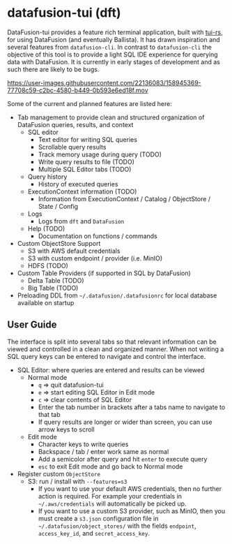 # datafusion-tui (dft)

DataFusion-tui provides a feature rich terminal application, built with [tui-rs](https://github.com/fdehau/tui-rs), for using DataFusion (and eventually Ballista).  It has drawn inspiration and several features from `datafusion-cli`.  In contrast to `datafusion-cli` the objective of this tool is to provide a light SQL IDE experience for querying data with DataFusion. It is currently in early stages of development and as such there are likely to be bugs.

https://user-images.githubusercontent.com/22136083/158945369-77708c59-c2bc-4580-b449-0b593e6ed18f.mov

Some of the current and planned features are listed here:
- Tab management to provide clean and structured organization of DataFusion queries, results, and context
  - SQL editor
    - Text editor for writing SQL queries
    - Scrollable query results
    - Track memory usage during query (TODO)
    - Write query results to file (TODO)
    - Multiple SQL Editor tabs (TODO)
  - Query history
    - History of executed queries
  - ExecutionContext information (TODO)
    - Information from ExecutionContext / Catalog / ObjectStore / State / Config
  - Logs
    - Logs from `dft` and `DataFusion`
  - Help (TODO)
    - Documentation on functions / commands
- Custom ObjectStore Support
  - S3 with AWS default credentials
  - S3 with custom endpoint / provider (i.e. MinIO)
  - HDFS (TODO)
- Custom Table Providers (if supported in SQL by DataFusion)
  - Delta Table (TODO)
  - Big Table  (TODO)
- Preloading DDL from `~/.datafusion/.datafusionrc` for local database available on startup

## User Guide

The interface is split into several tabs so that relevant information can be viewed and controlled in a clean and organized manner.  When not writing a SQL query keys can be entered to navigate and control the interface.

- SQL Editor: where queries are entered and results can be viewed
  - Normal mode
    - `q` => quit datafusion-tui
    - `e` => start editing SQL Editor in Edit mode
    - `c` => clear contents of SQL Editor
    - Enter the tab number in brackets after a tabs name to navigate to that tab
    - If query results are longer or wider than screen, you can use arrow keys to scroll
  - Edit mode
    - Character keys to write queries
    - Backspace / tab / enter work same as normal
    - Add a semicolor after query and hit `enter` to execute query
    - `esc` to exit Edit mode and go back to Normal mode
- Register custom `ObjectStore`
  - S3: run / install with `--features=s3`
    - If you want to use your default AWS credentials, then no further action is required.  For example your credentials in `~/.aws/credentials` will automatically be picked up.
    - If you want to use a custom S3 provider, such as MinIO, then you must create a `s3.json` configuration file in `~/.datafusion/object_stores/` with the fields `endpoint`, `access_key_id`, and `secret_access_key`.
